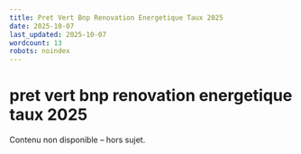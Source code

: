 ```yaml
---
title: Pret Vert Bnp Renovation Energetique Taux 2025
date: 2025-10-07
last_updated: 2025-10-07
wordcount: 13
robots: noindex
---
```


# pret vert bnp renovation energetique taux 2025

Contenu non disponible – hors sujet.